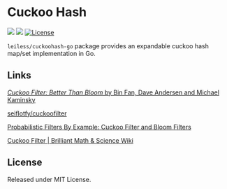 # Cuckoo Hash

[![](https://godoc.org/github.com/leiless/cuckoohash-go?status.svg)](https://pkg.go.dev/github.com/leiless/cuckoohash-go)
[![](https://goreportcard.com/badge/github.com/leiless/cuckoohash-go)](https://goreportcard.com/report/github.com/leiless/cuckoohash-go)
[![License](https://img.shields.io/badge/license-MIT-blue)](LICENSE)

`leiless/cuckoohash-go` package provides an expandable cuckoo hash map/set implementation in Go.

## Links

[_Cuckoo Filter: Better Than Bloom_ by Bin Fan, Dave Andersen and Michael Kaminsky](https://www.cs.cmu.edu/~dga/papers/cuckoo-conext2014.pdf)

[seiflotfy/cuckoofilter](https://github.com/seiflotfy/cuckoofilter)

[Probabilistic Filters By Example: Cuckoo Filter and Bloom Filters](https://bdupras.github.io/filter-tutorial/)

[Cuckoo Filter | Brilliant Math & Science Wiki](https://brilliant.org/wiki/cuckoo-filter/)

## License

Released under MIT License.
